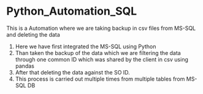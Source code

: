 # Python_Automation_SQL

This is a Automation where we are taking backup in csv files from MS-SQL and deleting the data

1. Here we have first integrated the MS-SQL using Python
2. Than taken the backup of the data which we are filtering the data through one common ID which was shared by the client in csv using pandas
3. After that deleting the data against the SO ID.
4. This process is carried out multiple times from multiple tables from MS-SQL DB
